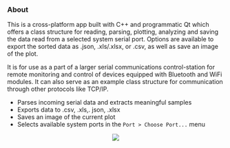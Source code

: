 ### About

This is a cross-platform app built with C++ and programmatic Qt which offers a class structure for reading, parsing, plotting, analyzing and saving the data read from a selected system serial port. Options are available to export the sorted data as .json, .xls/.xlsx, or .csv, as well as save an image of the plot.

It is for use as a part of a larger serial communications control-station for remote monitoring and control of devices equipped with Bluetooth and WiFi modules. It can also serve as an example class structure for communication through other protocols like TCP/IP.

* Parses incoming serial data and extracts meaningful samples
* Exports data to .csv, .xls,. json, .xlsx
* Saves an image of the current plot
* Selects available system ports in the `Port > Choose Port...` menu

<p align="center">
<img src="https://github.com/NickJoannette/SerialControl/blob/class_restructuring/images/serialcontrol_docked_dialog.png">
  </p>

